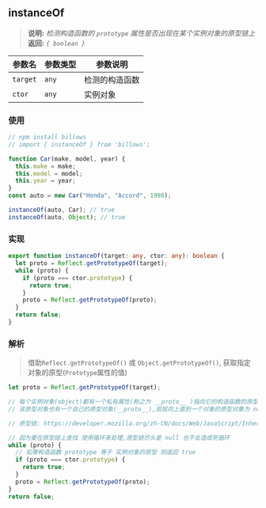 <!--
 * @Author: Chengbotao
 * @Date: 2022-06-15 20:14:59
-->

## instanceOf

> **说明:** _检测构造函数的 `prototype` 属性是否出现在某个实例对象的原型链上_  
> **返回:** _`{ boolean }`_

| 参数名   | 参数类型 | 参数说明       |
| -------- | -------- | -------------- |
| `target` | `any`    | 检测的构造函数 |
| `ctor`   | `any`    | 实例对象       |

### 使用

```ts
// npm install billows
// import { instanceOf } from 'billows';

function Car(make, model, year) {
  this.make = make;
  this.model = model;
  this.year = year;
}
const auto = new Car("Honda", "Accord", 1998);

instanceOf(auto, Car); // true
instanceOf(auto, Object); // true
```

### 实现

```ts
export function instanceOf(target: any, ctor: any): boolean {
  let proto = Reflect.getPrototypeOf(target);
  while (proto) {
    if (proto === ctor.prototype) {
      return true;
    }
    proto = Reflect.getPrototypeOf(proto);
  }
  return false;
}
```

### 解析

> 借助`Reflect.getPrototypeOf()` 或 `Object.getPrototypeOf()`, 获取指定对象的原型(`Prototype`属性的值)

```ts
let proto = Reflect.getPrototypeOf(target);

// 每个实例对象(object)都有一个私有属性(称之为 __proto__ )指向它的构造函数的原型对象(prototype)
// 该原型对象也有一个自己的原型对象(__proto__),层层向上直到一个对象的原型对象为 null

// 原型链: https://developer.mozilla.org/zh-CN/docs/Web/JavaScript/Inheritance_and_the_prototype_chain

// 因为要在原型链上查找 使用循环来处理,原型链尽头是 null 也不会造成死循环
while (proto) {
  // 如果构造函数 prototype 等于 实例对象的原型 则返回 true
  if (proto === ctor.prototype) {
    return true;
  }
  proto = Reflect.getPrototypeOf(proto);
}
return false;
```
